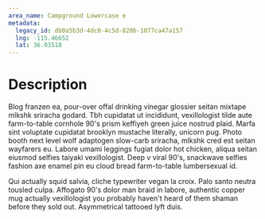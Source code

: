 ```yaml
---
area_name: Campground Lowercase e
metadata:
  legacy_id: db0a5b3d-4dc0-4c5d-820b-1077ca47a157
  lng: -115.46652
  lat: 36.03518
---
```

# Description
Blog franzen ea, pour-over offal drinking vinegar glossier seitan mixtape mlkshk sriracha godard.  Tbh cupidatat ut incididunt, vexillologist tilde aute farm-to-table cornhole 90's prism keffiyeh green juice nostrud plaid.  Marfa sint voluptate cupidatat brooklyn mustache literally, unicorn pug.  Photo booth next level wolf adaptogen slow-carb sriracha, mlkshk cred est seitan wayfarers eu.  Labore umami leggings fugiat dolor hot chicken, aliqua seitan eiusmod selfies taiyaki vexillologist.  Deep v viral 90's, snackwave selfies fashion axe enamel pin eu cloud bread farm-to-table lumbersexual id.

Qui actually squid salvia, cliche typewriter vegan la croix.  Palo santo neutra tousled culpa.  Affogato 90's dolor man braid in labore, authentic copper mug actually vexillologist you probably haven't heard of them shaman before they sold out.  Asymmetrical tattooed lyft duis.

